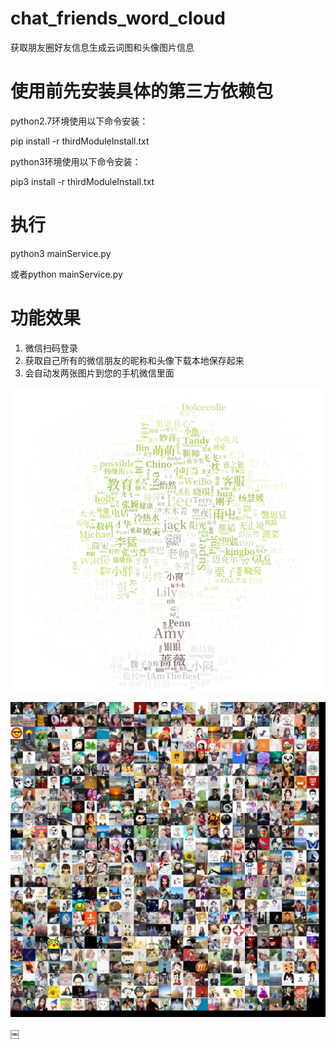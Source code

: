 # chat_friends_word_cloud
获取朋友圈好友信息生成云词图和头像图片信息

# 使用前先安装具体的第三方依赖包

python2.7环境使用以下命令安装：

pip install -r thirdModuleInstall.txt

python3环境使用以下命令安装：

pip3 install -r thirdModuleInstall.txt

# 执行
python3 mainService.py

或者python mainService.py

# 功能效果
1. 微信扫码登录
2. 获取自己所有的微信朋友的昵称和头像下载本地保存起来
3. 会自动发两张图片到您的手机微信里面


![Alt text](https://github.com/lichuanjie/chat_friends_word_cloud/blob/develop/images/wc_13.png)

![Alt text](https://github.com/lichuanjie/chat_friends_word_cloud/blob/develop/service/%40094662c2419a250dda0eed6a5a6334761e14ac1b2d32572ab6d561c3f7ab777a.jpg)

￼
